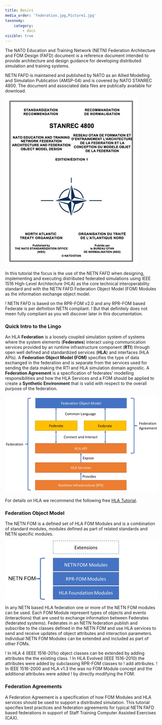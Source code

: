 ```yaml
---
title: Basics
media_order: 'federation.jpg,Picture1.jpg'
taxonomy:
    category:
        - docs
visible: true
---
```


The NATO Education and Training Network (NETN) Federation Architecture and FOM Design (FAFD)
document is a reference document intended to provide architecture and design guidance for developing distributed simulation and training systems. 

NETN FAFD is maintained and published by NATO as an Allied Modelling and Simulation Publication (AMSP-04) and is covered by NATO STANREC 4800. The document and associated data files are publically available for download.

![](Slide7.jpg)

In this tutorial the focus is the use of the NETN FAFD when designing, implementing and executing distributed federated simulations using IEEE 1516 High-Level Architecture (HLA) as the core technical interoperability standard and with the NETN FAFD Federation Object Model (FOM) Modules as the information exchange object model. 

! NETN FAFD is based on the RPR-FOM v2.0 and any RPR-FOM based Federate is per definition NETN compliant. 
! But that definitely does not meen fully compliant as you will discover later in this documentation.

### Quick Intro to the Lingo

An HLA **Federation** is a loosely coupled simulation system of systems where the system elements (**Federates**) interact using communication services provided by an runtime infrastructure component (**RTI**) through open well defined and standardized services (**HLA**) and interfaces (HLA APIs). A **Federation Object Model (FOM)** specifies the type of data exchanged in the federation and is separate from the services used for sending the data making the RTI and HLA simulation domain agnostic. A **Federation Agreement** is a specification of federates' modelling responsibilities and how the HLA Services and a FOM should be applied to create a **Synthetic Environment** that is valid with respect to the overall purpose of the federation.

![](federation.jpg)

For details on HLA we recommend the following free [HLA Tutorial](http://www.pitchtechnologies.com/hlatutorial/).

### Federation Object Model 

The NETN FOM is a defined set of HLA FOM Modules and is a combination of standard modules, modules defined as part of related standards and NETN specific modules.

![](Picture1.jpg)

In any NETN based HLA federation one or more of the NETN FOM modules can be used. Each FOM Module represent types of objects and events (interactions) that are used to exchange information between Federates (federated systems). Federates in an NETN federation publish and subscribe to the classes defined in the NETN FOM and use HLA services to send and receive updates of object attributes and interaction parameters. Individual NETN FOM Modules can be extended and included as part of other FOMs.

! In HLA 4 (IEEE 1516-201x) object classes can be extended by adding attributes the the existing class.
! In HLA Evolved (IEEE 1516-2010) the attributes were added by subclassing RPR-FOM classes to 
! add attributes.
! In IEEE 1516-2000 and HLA v1.3 the was no FOM Module concept and the additional attributes were added 
! by directly modifying the FOM.

### Federation Agreements

A Federation Agreement is a specification of how FOM Modules and HLA services should be used to support a distributed simulation. This tutorial specifies best practices and federation agreements for typical NETN FAFD based federations in support of Staff Training 
Computer Assisted Exercises (CAX). 